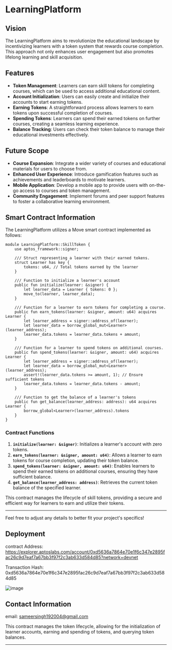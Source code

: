 # LearningPlatform

## Vision
The LearningPlatform aims to revolutionize the educational landscape by incentivizing learners with a token system that rewards course completion. This approach not only enhances user engagement but also promotes lifelong learning and skill acquisition.

## Features
- **Token Management**: Learners can earn skill tokens for completing courses, which can be used to access additional educational content.
- **Account Initialization**: Users can easily create and initialize their accounts to start earning tokens.
- **Earning Tokens**: A straightforward process allows learners to earn tokens upon successful completion of courses.
- **Spending Tokens**: Learners can spend their earned tokens on further courses, creating a seamless learning experience.
- **Balance Tracking**: Users can check their token balance to manage their educational investments effectively.

## Future Scope
- **Course Expansion**: Integrate a wider variety of courses and educational materials for users to choose from.
- **Enhanced User Experience**: Introduce gamification features such as achievements and leaderboards to motivate learners.
- **Mobile Application**: Develop a mobile app to provide users with on-the-go access to courses and token management.
- **Community Engagement**: Implement forums and peer support features to foster a collaborative learning environment.

## Smart Contract Information
The LearningPlatform utilizes a Move smart contract implemented as follows:

```move
module LearningPlatform::SkillToken { 
    use aptos_framework::signer;

    /// Struct representing a learner with their earned tokens.
    struct Learner has key {
        tokens: u64, // Total tokens earned by the learner
    }

    /// Function to initialize a learner's account
    public fun initialize(learner: &signer) {
        let learner_data = Learner { tokens: 0 };
        move_to(learner, learner_data);
    }

    /// Function for a learner to earn tokens for completing a course.
    public fun earn_tokens(learner: &signer, amount: u64) acquires Learner {
        let learner_address = signer::address_of(learner);
        let learner_data = borrow_global_mut<Learner>(learner_address);
        learner_data.tokens = learner_data.tokens + amount;
    }

    /// Function for a learner to spend tokens on additional courses.
    public fun spend_tokens(learner: &signer, amount: u64) acquires Learner {
        let learner_address = signer::address_of(learner);
        let learner_data = borrow_global_mut<Learner>(learner_address);
        assert!(learner_data.tokens >= amount, 1); // Ensure sufficient tokens
        learner_data.tokens = learner_data.tokens - amount;
    }

    /// Function to get the balance of a learner's tokens
    public fun get_balance(learner_address: address): u64 acquires Learner {
        borrow_global<Learner>(learner_address).tokens
    }
}
```

### Contract Functions
1. **`initialize(learner: &signer)`**: Initializes a learner's account with zero tokens.
2. **`earn_tokens(learner: &signer, amount: u64)`**: Allows a learner to earn tokens for course completion, updating their token balance.
3. **`spend_tokens(learner: &signer, amount: u64)`**: Enables learners to spend their earned tokens on additional courses, ensuring they have sufficient balance.
4. **`get_balance(learner_address: address)`**: Retrieves the current token balance of the specified learner.

This contract manages the lifecycle of skill tokens, providing a secure and efficient way for learners to earn and utilize their tokens.

---

Feel free to adjust any details to better fit your project's specifics!
## Deployment
contract Address:
https://explorer.aptoslabs.com/account/0xd5636a7864e70e1f6c347e2895fac26c9d7eaf7a67bb3f97f2c3ab633d584d85?network=devnet

Transaction Hash: 0xd5636a7864e70e1f6c347e2895fac26c9d7eaf7a67bb3f97f2c3ab633d584d85

![image](https://github.com/user-attachments/assets/24c4f431-355a-43cc-8edf-2625f9591250)

## Contact Information
email: sameersingh192004@gmail.com

This contract manages the token lifecycle, allowing for the initialization of learner accounts, earning and spending of tokens, and querying token balances.

---

